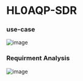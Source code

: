 # HL0AQP-SDR

### use-case
![image](https://github.com/nothingkim/HL0AQP-SDR/assets/101862281/1b71d640-2f53-494c-b3d1-f61036a3fbc6)

### Requirment Analysis
![image](https://github.com/nothingkim/HL0AQP-SDR/assets/101862281/4fd36618-b71c-4821-aa67-17b3d3b28964)
